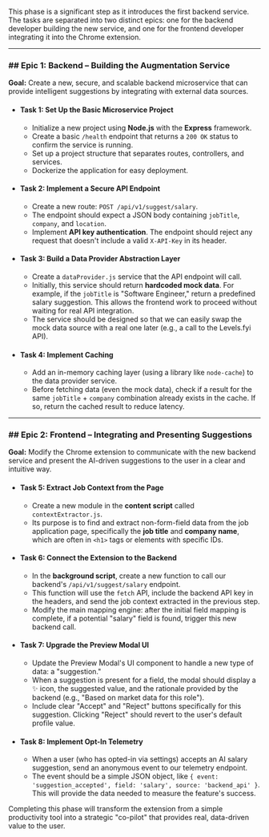
This phase is a significant step as it introduces the first backend service. The tasks are separated into two distinct epics: one for the backend developer building the new service, and one for the frontend developer integrating it into the Chrome extension.

---

### ## Epic 1: Backend – Building the Augmentation Service

**Goal:** Create a new, secure, and scalable backend microservice that can provide intelligent suggestions by integrating with external data sources.

* #### **Task 1: Set Up the Basic Microservice Project**
    * Initialize a new project using **Node.js** with the **Express** framework.
    * Create a basic `/health` endpoint that returns a `200 OK` status to confirm the service is running.
    * Set up a project structure that separates routes, controllers, and services.
    * Dockerize the application for easy deployment.

* #### **Task 2: Implement a Secure API Endpoint**
    * Create a new route: `POST /api/v1/suggest/salary`.
    * The endpoint should expect a JSON body containing `jobTitle`, `company`, and `location`.
    * Implement **API key authentication**. The endpoint should reject any request that doesn't include a valid `X-API-Key` in its header.

* #### **Task 3: Build a Data Provider Abstraction Layer**
    * Create a `dataProvider.js` service that the API endpoint will call.
    * Initially, this service should return **hardcoded mock data**. For example, if the `jobTitle` is "Software Engineer," return a predefined salary suggestion. This allows the frontend work to proceed without waiting for real API integration.
    * The service should be designed so that we can easily swap the mock data source with a real one later (e.g., a call to the Levels.fyi API).

* #### **Task 4: Implement Caching**
    * Add an in-memory caching layer (using a library like `node-cache`) to the data provider service.
    * Before fetching data (even the mock data), check if a result for the same `jobTitle` + `company` combination already exists in the cache. If so, return the cached result to reduce latency.

---

### ## Epic 2: Frontend – Integrating and Presenting Suggestions

**Goal:** Modify the Chrome extension to communicate with the new backend service and present the AI-driven suggestions to the user in a clear and intuitive way.

* #### **Task 5: Extract Job Context from the Page**
    * Create a new module in the **content script** called `contextExtractor.js`.
    * Its purpose is to find and extract non-form-field data from the job application page, specifically the **job title** and **company name**, which are often in `<h1>` tags or elements with specific IDs.

* #### **Task 6: Connect the Extension to the Backend**
    * In the **background script**, create a new function to call our backend's `/api/v1/suggest/salary` endpoint.
    * This function will use the `fetch` API, include the backend API key in the headers, and send the job context extracted in the previous step.
    * Modify the main mapping engine: after the initial field mapping is complete, if a potential "salary" field is found, trigger this new backend call.

* #### **Task 7: Upgrade the Preview Modal UI**
    * Update the Preview Modal's UI component to handle a new type of data: a "suggestion."
    * When a suggestion is present for a field, the modal should display a ✨ icon, the suggested value, and the rationale provided by the backend (e.g., "Based on market data for this role").
    * Include clear "Accept" and "Reject" buttons specifically for this suggestion. Clicking "Reject" should revert to the user's default profile value.

* #### **Task 8: Implement Opt-In Telemetry**
    * When a user (who has opted-in via settings) accepts an AI salary suggestion, send an anonymous event to our telemetry endpoint.
    * The event should be a simple JSON object, like `{ event: 'suggestion_accepted', field: 'salary', source: 'backend_api' }`. This will provide the data needed to measure the feature's success.

Completing this phase will transform the extension from a simple productivity tool into a strategic "co-pilot" that provides real, data-driven value to the user.
